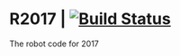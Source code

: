 # R2017 | [![Build Status](https://travis-ci.com/Team334/R2017.svg?token=gujHjqWLN8yPr2QzsGFP&branch=master)](https://travis-ci.com/Team334/R2017)
The robot code for 2017
